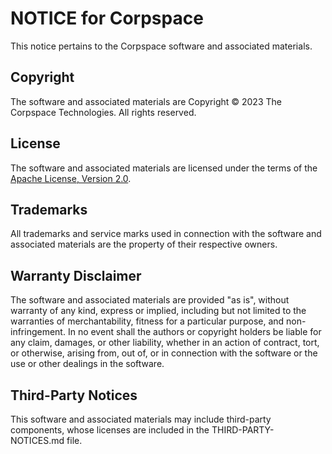 # NOTICE for Corpspace

This notice pertains to the Corpspace software and associated materials.

## Copyright

The software and associated materials are Copyright © 2023 The Corpspace Technologies. All rights reserved.

## License

The software and associated materials are licensed under the terms of the [Apache License, Version 2.0](https://www.apache.org/licenses/LICENSE-2.0).

## Trademarks

All trademarks and service marks used in connection with the software and associated materials are the property of their respective owners.

## Warranty Disclaimer

The software and associated materials are provided "as is", without warranty of any kind, express or implied, including but not limited to the warranties of merchantability, fitness for a particular purpose, and non-infringement. In no event shall the authors or copyright holders be liable for any claim, damages, or other liability, whether in an action of contract, tort, or otherwise, arising from, out of, or in connection with the software or the use or other dealings in the software.


## Third-Party Notices

This software and associated materials may include third-party components, whose licenses are included in the THIRD-PARTY-NOTICES.md file.